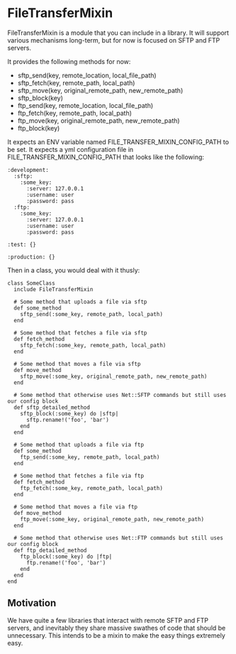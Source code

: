 # FileTransferMixin #
FileTransferMixin is a module that you can include in a library.  It will support various mechanisms long-term, but
for now is focused on SFTP and FTP servers.

It provides the following methods for now:

- sftp_send(key, remote_location, local_file_path)
- sftp_fetch(key, remote_path, local_path)
- sftp_move(key, original_remote_path, new_remote_path)
- sftp_block(key)
- ftp_send(key, remote_location, local_file_path)
- ftp_fetch(key, remote_path, local_path)
- ftp_move(key, original_remote_path, new_remote_path)
- ftp_block(key)

It expects an ENV variable named FILE_TRANSFER_MIXIN_CONFIG_PATH to be set.
It expects a yml configuration file in FILE_TRANSFER_MIXIN_CONFIG_PATH that looks like the following:

    :development:
      :sftp:
        :some_key:
          :server: 127.0.0.1
          :username: user
          :password: pass
      :ftp:
        :some_key:
          :server: 127.0.0.1
          :username: user
          :password: pass

    :test: {}

    :production: {}

Then in a class, you would deal with it thusly:

    class SomeClass
      include FileTransferMixin

      # Some method that uploads a file via sftp
      def some_method
        sftp_send(:some_key, remote_path, local_path)
      end

      # Some method that fetches a file via sftp
      def fetch_method
        sftp_fetch(:some_key, remote_path, local_path)
      end

      # Some method that moves a file via sftp
      def move_method
        sftp_move(:some_key, original_remote_path, new_remote_path)
      end

      # Some method that otherwise uses Net::SFTP commands but still uses our config block
      def sftp_detailed_method
        sftp_block(:some_key) do |sftp|
          sftp.rename!('foo', 'bar')
        end
      end

      # Some method that uploads a file via ftp
      def some_method
        ftp_send(:some_key, remote_path, local_path)
      end

      # Some method that fetches a file via ftp
      def fetch_method
        ftp_fetch(:some_key, remote_path, local_path)
      end

      # Some method that moves a file via ftp
      def move_method
        ftp_move(:some_key, original_remote_path, new_remote_path)
      end

      # Some method that otherwise uses Net::FTP commands but still uses our config block
      def ftp_detailed_method
        ftp_block(:some_key) do |ftp|
          ftp.rename!('foo', 'bar')
        end
      end
    end

## Motivation ##
We have quite a few libraries that interact with remote SFTP and FTP servers, and inevitably they share massive swathes of code
that should be unnecessary.  This intends to be a mixin to make the easy things extremely easy.

